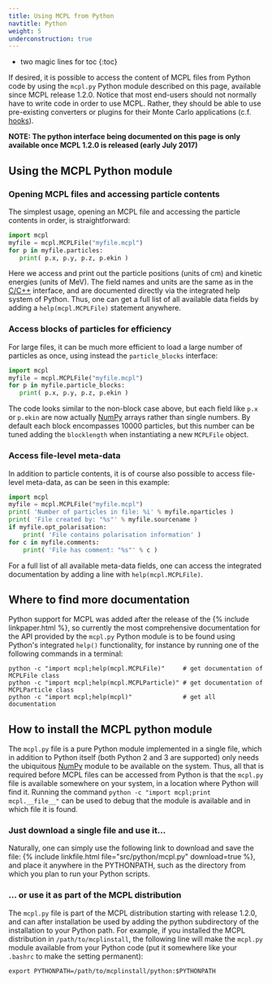 ```yaml
---
title: Using MCPL from Python
navtitle: Python
weight: 5
underconstruction: true
---
```


- two magic lines for toc
{:toc}

If desired, it is possible to access the content of MCPL files from Python code
by using the `mcpl.py` Python module described on this page, available since MCPL
release 1.2.0. Notice that most end-users should not normally have to write code in
order to use MCPL. Rather, they should be able to use pre-existing converters or
plugins for their Monte Carlo applications (c.f. [hooks](LOCAL:hooks/)).

**NOTE: The python interface being documented on this page is only available once MCPL 1.2.0 is released (early July 2017)**

## Using the MCPL Python module

### Opening MCPL files and accessing particle contents

The simplest usage, opening an MCPL file and accessing the particle contents in
order, is straightforward:

```python
import mcpl
myfile = mcpl.MCPLFile("myfile.mcpl")
for p in myfile.particles:
   print( p.x, p.y, p.z, p.ekin )
```

Here we access and print out the particle positions (units of cm) and kinetic
energies (units of MeV). The field names and units are the same as in the
[C/C++](LOCAL:usage_c/) interface, and are documented directly via the
integrated help system of Python.  Thus, one can get a full list of all
available data fields by adding a `help(mcpl.MCPLFile)` statement anywhere.

### Access blocks of particles for efficiency

For large files, it can be much more efficient to load a large number of
particles as once, using instead the `particle_blocks` interface:

```python
import mcpl
myfile = mcpl.MCPLFile("myfile.mcpl")
for p in myfile.particle_blocks:
   print( p.x, p.y, p.z, p.ekin )
```

The code looks similar to the non-block case above, but each field like `p.x` or
`p.ekin` are now actually [NumPy](http://www.numpy.org/) arrays rather than
single numbers. By default each block encompasses 10000 particles, but this
number can be tuned adding the `blocklength` when instantiating a new `MCPLFile`
object.

### Access file-level meta-data

In addition to particle contents, it is of course also possible to access
file-level meta-data, as can be seen in this example:

```python
import mcpl
myfile = mcpl.MCPLFile("myfile.mcpl")
print( 'Number of particles in file: %i' % myfile.nparticles )
print( 'File created by: "%s"' % myfile.sourcename )
if myfile.opt_polarisation:
    print( 'File contains polarisation information' )
for c in myfile.comments:
    print( 'File has comment: "%s"' % c )
```

For a full list of all available meta-data fields, one can access the integrated
documentation by adding a line with `help(mcpl.MCPLFile)`.

## Where to find more documentation

Python support for MCPL was added after the release of the {% include
linkpaper.html %}, so currently the most comprehensive documentation for the API
provided by the `mcpl.py` Python module is to be found using Python's integrated
`help()` functionality, for instance by running one of the following commands in
a terminal:

```shell
python -c "import mcpl;help(mcpl.MCPLFile)"     # get documentation of MCPLFile class
python -c "import mcpl;help(mcpl.MCPLParticle)" # get documentation of MCPLParticle class
python -c "import mcpl;help(mcpl)"              # get all documentation
```

## How to install the MCPL python module

The `mcpl.py` file is a pure Python module implemented in a single file, which
in addition to Python itself (both Python 2 and 3 are supported) only needs the
ubiquitous [NumPy](http://www.numpy.org/) module to be available on the
system. Thus, all that is required before MCPL files can be accessed from Python
is that the `mcpl.py` file is available somewhere on your system, in a location
where Python will find it. Running the command `python -c "import mcpl;print
mcpl.__file__"` can be used to debug that the module is available and in which
file it is found.

### Just download a single file and use it...

Naturally, one can simply use the following link to download and save the file:
{% include linkfile.html file="src/python/mcpl.py" download=true %}, and place
it anywhere in the PYTHONPATH, such as the directory from which you plan to run
your Python scripts.

### ... or use it as part of the MCPL distribution

The `mcpl.py` file is part of the MCPL distribution starting with release
1.2.0, and can after installation be used by adding the python subdirectory of
the installation to your Python path. For example, if you installed the MCPL
distribution in `/path/to/mcplinstall`, the following line will make the `mcpl.py`
module available from your Python code (put it somewhere like your `.bashrc` to
make the setting permanent):

```shell
export PYTHONPATH=/path/to/mcplinstall/python:$PYTHONPATH
```
